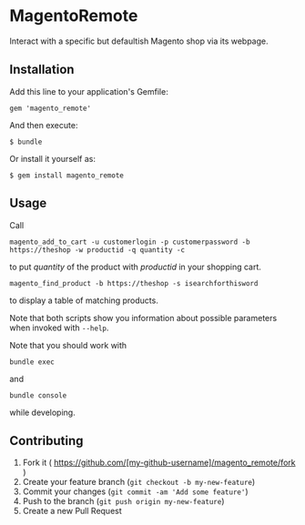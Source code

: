# MagentoRemote

Interact with a specific but defaultish Magento shop via its webpage.

## Installation

Add this line to your application's Gemfile:

    gem 'magento_remote'

And then execute:

    $ bundle

Or install it yourself as:

    $ gem install magento_remote

## Usage

Call 

    magento_add_to_cart -u customerlogin -p customerpassword -b https://theshop -w productid -q quantity -c

to put *quantity* of the product with *productid* in your shopping cart.

    magento_find_product -b https://theshop -s isearchforthisword

to display a table of matching products.

Note that both scripts show you information about possible parameters when invoked with `--help`.

Note that you should work with

    bundle exec

and

    bundle console

while developing.

## Contributing

1. Fork it ( https://github.com/[my-github-username]/magento_remote/fork )
2. Create your feature branch (`git checkout -b my-new-feature`)
3. Commit your changes (`git commit -am 'Add some feature'`)
4. Push to the branch (`git push origin my-new-feature`)
5. Create a new Pull Request
